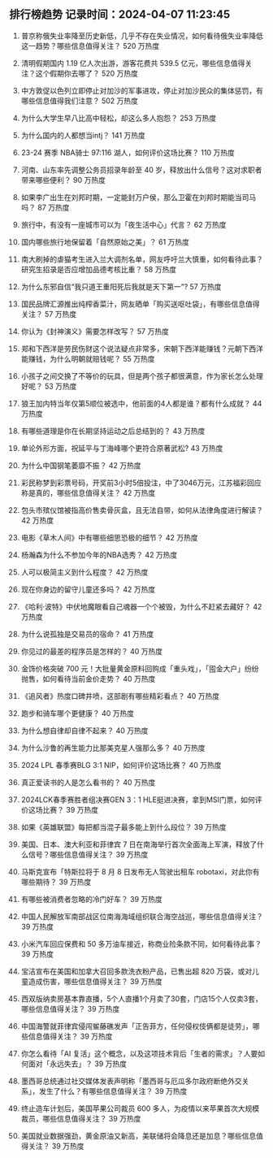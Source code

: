 
## 排行榜趋势 记录时间：2024-04-07 11:23:45
  
  1. 普京称俄失业率降至历史新低，几乎不存在失业情况，如何看待俄失业率降低这一趋势？哪些信息值得关注？ 520 万热度
    
  2. 清明假期国内 1.19 亿人次出游，游客花费共 539.5 亿元，哪些信息值得关注？这个假期你去哪了？ 520 万热度
    
  3. 中方敦促以色列立即停止对加沙的军事进攻，停止对加沙民众的集体惩罚，有哪些信息值得我们注意？ 502 万热度
    
  4. 为什么大学生早八比高中轻松，却这么多人抱怨？ 253 万热度
    
  5. 为什么国内的人都想当intj？ 141 万热度
    
  6. 23-24 赛季 NBA骑士 97:116 湖人，如何评价这场比赛？ 110 万热度
    
  7. 河南、山东率先调整公务员招录年龄至 40 岁，释放出什么信号？这对求职者带来哪些便利？ 90 万热度
    
  8. 如果李广出生在刘邦时期，一定能封万户侯，那么卫霍在刘邦时期能当司马吗？ 87 万热度
    
  9. 旅行中，有没有一座城市可以为「夜生活中心」代言？ 62 万热度
    
  10. 国内哪些旅行地保留着「自然原始之美」？ 61 万热度
    
  11. 南大刷掉的虐猫考生进入兰大调剂名单，网友呼吁兰大慎重，如何看待此事？研究生招录是否应增加品德考核比重？ 58 万热度
    
  12. 为什么东邪自信“我只道王重阳死后我就是天下第一”? 57 万热度
    
  13. 国民品牌汇源推出纯榨香菜汁，网友晒单「购买送呕吐袋」，有哪些信息值得关注？ 57 万热度
    
  14. 你认为《封神演义》需要怎样改写？ 57 万热度
    
  15. 郑和下西洋是劳民伤财这个说法疑点非常多，宋朝下西洋能赚钱？元朝下西洋能赚钱，为什么明朝就赔钱呢？ 55 万热度
    
  16. 小孩子之间交换了不等价的玩具，但是两个孩子都很满意，作为家长怎么处理好呢？ 53 万热度
    
  17. 狼王加内特当年仅第5顺位被选中，他前面的4人都是谁？都有什么成就？ 44 万热度
    
  18. 有哪些道理是你在长期坚持运动之后总结到的？ 43 万热度
    
  19. 单论外形方面，祝延平与丁海峰哪个更符合原著武松? 43 万热度
    
  20. 为什么中国钢笔萎靡不振？ 42 万热度
    
  21. 彩民称梦到彩票号码，开奖前3小时5倍投注，中了3046万元，江苏福彩回应称是真的，哪些信息值得关注？ 42 万热度
    
  22. 包头市殡仪馆被指高价售卖骨灰盒，且无法自带，如何从法律角度进行解读？ 42 万热度
    
  23. 电影《草木人间》中有哪些细思恐极的细节？ 42 万热度
    
  24. 杨瀚森为什么不参加今年的NBA选秀？ 42 万热度
    
  25. 人可以极简主义到什么程度？ 42 万热度
    
  26. 现在你身边的留守儿童还多吗？ 42 万热度
    
  27. 《哈利·波特》中伏地魔眼看自己魂器一个个被毁，为什么不赶紧去藏好？ 42 万热度
    
  28. 为什么说孤独是交易员的宿命？ 41 万热度
    
  29. 你见过的最差的程序员是怎样的？ 40 万热度
    
  30. 金饰价格突破 700 元！大批量黄金原料回购成「重头戏」，「囤金大户」纷纷抛售，如何看待当前金价走势？ 40 万热度
    
  31. 《追风者》热度口碑井喷，这部剧有哪些精彩看点？ 40 万热度
    
  32. 跑步和骑车哪个更健康？ 40 万热度
    
  33. 为什么想自律却自律不起来？ 40 万热度
    
  34. 为什么沙鲁的再生能力比那美克星人强那么多？ 40 万热度
    
  35. 2024 LPL 春季赛BLG 3:1 NIP，如何评价这场比赛？ 40 万热度
    
  36. 真正爱读书的人是怎么看书的？ 40 万热度
    
  37. 2024LCK春季赛胜者组决赛GEN 3：1 HLE挺进决赛，拿到MSI门票，如何评价这场比赛？ 39 万热度
    
  38. 如果《英雄联盟》每把都当混子最多能上到什么段位？ 39 万热度
    
  39. 美国、日本、澳大利亚和菲律宾 7 日在南海举行首次全面海上军演，释放了什么信号？哪些信息值得关注？ 39 万热度
    
  40. 马斯克宣布「特斯拉将于 8 月 8 日发布无人驾驶出租车 robotaxi，对此你有哪些期待？ 39 万热度
    
  41. 有哪些被消费者忽略的冷门好车？ 39 万热度
    
  42. 中国人民解放军南部战区位南海海域组织联合海空战巡，哪些信息值得关注？ 39 万热度
    
  43. 小米汽车回应保费和 50 多万油车接近，称商业险条款不同，如何看待此事？ 39 万热度
    
  44. 宝洁宣布在美国和加拿大召回多款洗衣粉产品，已售出超 820 万袋，或对儿童造成伤害，哪些信息值得关注？ 39 万热度
    
  45. 西双版纳卖房基本靠直播，5个人直播1个月卖了30套，门店15个人仅卖3套，哪些信息值得关注？ 39 万热度
    
  46. 中国海警就菲律宾侵闯鲎藤礁发声「正告菲方，任何侵权伎俩都是徒劳」，哪些信息值得关注？ 39 万热度
    
  47. 你怎么看待「AI 复活」这个概念，以及这项技术背后「生者的需求」？人要如何面对「永远失去」？ 39 万热度
    
  48. 墨西哥总统通过社交媒体发表声明称「墨西哥与厄瓜多尔政府断绝外交关系」，发生了什么？有哪些信息值得关注？ 39 万热度
    
  49. 终止造车计划后，美国苹果公司裁员 600 多人，为疫情以来苹果首次大规模裁员，哪些信息值得关注？ 39 万热度
    
  50. 美国就业数据强劲，黄金原油又新高，美联储将会降息还是加息？哪些信息值得关注？ 39 万热度
    